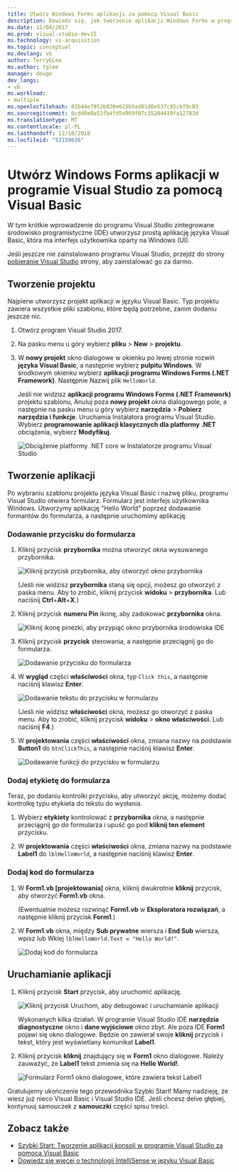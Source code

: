 ```yaml
---
title: Utwórz Windows Forms aplikacji za pomocą Visual Basic
description: Dowiedz się, jak tworzenie aplikacji Windows Forms w programie Visual Studio za pomocą Visual Basic, który krok po kroku.
ms.date: 12/04/2017
ms.prod: visual-studio-dev15
ms.technology: vs-acquisition
ms.topic: conceptual
ms.devlang: vb
author: TerryGLee
ms.author: tglee
manager: douge
dev_langs:
- vb
ms.workload:
- multiple
ms.openlocfilehash: 81b44e7053b820e625b5ad61d6e537c95cbf9c03
ms.sourcegitcommit: 0cdd8e8a53fb4fd5e869f07c35204419fa12783d
ms.translationtype: MT
ms.contentlocale: pl-PL
ms.lasthandoff: 12/10/2018
ms.locfileid: "53159636"
---
```

# <a name="create-a-windows-forms-app-in-visual-studio-with-visual-basic"></a>Utwórz Windows Forms aplikacji w programie Visual Studio za pomocą Visual Basic

W tym krótkie wprowadzenie do programu Visual Studio zintegrowane środowisko programistyczne (IDE) utworzysz prostą aplikację języka Visual Basic, która ma interfejs użytkownika oparty na Windows (UI).

Jeśli jeszcze nie zainstalowano programu Visual Studio, przejdź do strony [pobieranie Visual Studio](https://visualstudio.microsoft.com/downloads/?utm_medium=microsoft&utm_source=docs.microsoft.com&utm_campaign=button+cta&utm_content=download+vs2017) strony, aby zainstalować go za darmo.

## <a name="create-a-project"></a>Tworzenie projektu

Najpierw utworzysz projekt aplikacji w języku Visual Basic. Typ projektu zawiera wszystkie pliki szablonu, które będą potrzebne, zanim dodaniu jeszcze nic.

1. Otwórz program Visual Studio 2017.

2. Na pasku menu u góry wybierz **pliku** > **New** > **projektu**.

3. W **nowy projekt** okno dialogowe w okienku po lewej stronie rozwiń **języka Visual Basic**, a następnie wybierz **pulpitu Windows**. W środkowym okienku wybierz **aplikacji programu Windows Forms (.NET Framework)**. Następnie Nazwij plik `HelloWorld`.

     Jeśli nie widzisz **aplikacji programu Windows Forms (.NET Framework)** projektu szablonu, Anuluj poza **nowy projekt** okna dialogowego pole, a następnie na pasku menu u góry wybierz **narzędzia**  >  **Pobierz narzędzia i funkcje**. Uruchamia Instalatora programu Visual Studio. Wybierz **programowanie aplikacji klasycznych dla platformy .NET** obciążenia, wybierz **Modyfikuj**.

     ![Obciążenie platformy .NET core w Instalatorze programu Visual Studio](../ide/media/install-dot-net-desktop-env.png)

## <a name="create-the-application"></a>Tworzenie aplikacji

Po wybraniu szablonu projektu języka Visual Basic i nazwę pliku, programu Visual Studio otwiera formularz. Formularz jest interfejs użytkownika Windows. Utworzymy aplikację "Hello World" poprzez dodawanie formantów do formularza, a następnie uruchomimy aplikację.

### <a name="add-a-button-to-the-form"></a>Dodawanie przycisku do formularza

1. Kliknij przycisk **przybornika** można otworzyć okna wysuwanego przybornika.

     ![Kliknij przycisk przybornika, aby otworzyć okno przybornika](../ide/media/vb-toolbox-toolwindow.png)

     (Jeśli nie widzisz **przybornika** staną się opcji, możesz go otworzyć z paska menu. Aby to zrobić, kliknij przycisk **widoku** > **przybornika**. Lub naciśnij **Ctrl**+**Alt**+**X**.)

2. Kliknij przycisk **numeru Pin** ikonę, aby zadokować **przybornika** okna.

     ![Kliknij ikonę pinezki, aby przypiąć okno przybornika środowiska IDE](../ide/media/vb-pin-the-toolbox-window.png)
3. Kliknij przycisk **przycisk** sterowania, a następnie przeciągnij go do formularza.

     ![Dodawanie przycisku do formularza](../ide/media/vb-add-a-button-to-form1.png)

4. W **wygląd** części **właściwości** okna, typ `Click this`, a następnie naciśnij klawisz **Enter**.

     ![Dodawanie tekstu do przycisku w formularzu](../ide/media/vb-button-control-text.png)

     (Jeśli nie widzisz **właściwości** okna, możesz go otworzyć z paska menu. Aby to zrobić, kliknij przycisk **widoku** > **okno właściwości**. Lub naciśnij **F4**.)

5. W **projektowania** części **właściwości** okna, zmiana nazwy na podstawie **Button1** do `btnClickThis`, a następnie naciśnij klawisz **Enter**.

     ![Dodawanie funkcji do przycisku w formularzu](../ide/media/vb-button-control-function.png)

### <a name="add-a-label-to-the-form"></a>Dodaj etykietę do formularza

Teraz, po dodaniu kontrolki przycisku, aby utworzyć akcję, możemy dodać kontrolkę typu etykieta do tekstu do wysłania.

1. Wybierz **etykiety** kontrolować z **przybornika** okna, a następnie przeciągnij go do formularza i upuść go pod **kliknij ten element** przycisku.

2. W **projektowania** części **właściwości** okna, zmiana nazwy na podstawie **Label1** do `lblHelloWorld`, a następnie naciśnij klawisz **Enter**.

### <a name="add-code-to-the-form"></a>Dodaj kod do formularza

1. W **Form1.vb &#91;projektowania&#93;**  okna, kliknij dwukrotnie **kliknij** przycisk, aby otworzyć **Form1.vb** okna.

      (Ewentualnie możesz rozwinąć **Form1.vb** w **Eksploratora rozwiązań**, a następnie kliknij przycisk **Form1**.)

2. W **Form1.vb** okna, między **Sub prywatne** wiersza i **End Sub** wiersza, wpisz lub Wklej `lblHelloWorld.Text = "Hello World!"`.

     ![Dodaj kod do formularza](../ide/media/vb-add-code-to-the-form.png)

## <a name="run-the-application"></a>Uruchamianie aplikacji

1. Kliknij przycisk **Start** przycisk, aby uruchomić aplikację.

     ![Kliknij przycisk Uruchom, aby debugować i uruchamianie aplikacji](../ide/media/vb-click-start-hello-world.png)

   Wykonanych kilka działań. W programie Visual Studio IDE **narzędzia diagnostyczne** okno i **dane wyjściowe** okno zbyt. Ale poza IDE **Form1** pojawi się okno dialogowe. Będzie on zawierał swoje **kliknij** przycisk i tekst, który jest wyświetlany komunikat **Label1**.

2. Kliknij przycisk **kliknij** znajdujący się w **Form1** okno dialogowe. Należy zauważyć, że **Label1** tekst zmienia się na **Hello World!**.

    ![Formularz Form1 okno dialogowe, które zawiera tekst Label1 ](../ide/media/vb-form1-dialog-hello-world.png)

Gratulujemy ukończenie tego przewodnika Szybki Start! Mamy nadzieję, że wiesz już nieco Visual Basic i Visual Studio IDE. Jeśli chcesz delve głębiej, kontynuuj samouczek z **samouczki** części spisu treści.

## <a name="see-also"></a>Zobacz także

* [Szybki Start: Tworzenie aplikacji konsoli w programie Visual Studio za pomocą Visual Basic](quickstart-visual-basic-console.md)
* [Dowiedz się więcej o technologii IntelliSense w języku Visual Basic](visual-basic-specific-intellisense.md)
